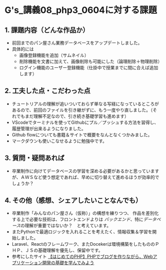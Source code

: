 # G's_講義08_php3_0604に対する課題

## 1. 課題内容（どんな作品か）
   - 前回までのパン屋さん業務データベースをアップデートしました。
   - 具体的には
     - 画像登録機能を追加（サムネイル）
     - 削除機能を文書に加えて、画像削除も可能にした（論理削除＋物理削除）
     - ログイン機能のユーザー登録機能（仕掛中で授業までに間に合えば追加します）

## 2. 工夫した点・こだわった点
- チュートリアルの理解が追いついておらず単なる写経になっているところがあるので、前回のファイルを引き継がずに、もう一度やり直しました。（それでもまだ理解不足なので、引き続き基礎学習も進めます）
- VScodeでターミナルを使ってGithubにプル／プッシュする方法を習得し、履歴管理が出来るようになりました。
- Github flowについても書籍＆サイトで概要をなんとなくつかみました。
- マークダウンも使いこなせるように勉強中です。

## 3. 質問・疑問あれば
- 卒業制作に向けてデータベースの学習を深める必要があるかと思っていますが、ＡＷＳなど使う想定であれば、早めに切り替えて進めるほうが効率的でしょうか？

## 4. その他（感想、シェアしたいことなんでも）
- 卒業制作「みんなのパン屋さん（仮称）」の構想を練りつつ、 作品を差別化する上で必要な技術は、フロントエンドよりは *バックエンド*、特に*データベース*の理解が重要ではないか？　と考えています。
- またPythonで最適ロジックを入れることを考えたく、情報収集＆学習を開始しました。
- Laravel、Reactのフレームワーク、またDocekerは環境構築をしたもののＰＨＰ、ＪＳの基礎理解を優先し、保留中です。
- 参考にしたサイト
[【はじめてのPHP】PHPでブログを作りながら、Webアプリケーション開発の基礎を学んでみよう](https://www.techpit.jp/courses/184/)